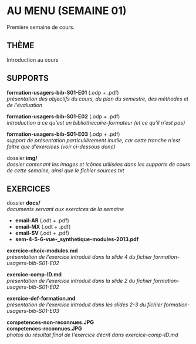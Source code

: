 # AU MENU (SEMAINE 01)

Première semaine de cours.

## THÈME
Introduction au cours

## SUPPORTS
**formation-usagers-bib-S01-E01** (.odp + .pdf)<br/>
*présentation des objectifs du cours, du plan du semestre, des méthodes et de l'évaluation*

**formation-usagers-bib-S01-E02** (.odp + .pdf)<br/>
*introduction à ce qu'est un bibliothécaire-formateur (et ce qu'il n'est pas)*

**formation-usagers-bib-S01-E03** (.odp + .pdf)<br/>
*support de présentation particulièrement inutile, car cette tranche n'est faitre que d'exercices (voir ci-dessous donc)*

dossier **img/**<br/>
*dossier contenant les images et icônes utilisées dans les supports de cours de cette semaine, ainsi que le fichier sources.txt*

## EXERCICES
dossier **docs/**<br/>
*documents servant aux exercices de la semaine*<br/>
* **email-AR** (.odt + .pdf)<br/>
* **email-MX** (.odt + .pdf)<br/>
* **email-SV** (.odt + .pdf)<br/>
* **sem-4-5-6-vue-_synthetique-modules-2013.pdf**

**exercice-choix-modules.md**<br/>
*présentation de l'exercice introduit dans la slide 4 du fichier formation-usagers-bib-S01-E02*

**exercice-comp-ID.md**<br/>
*présentation de l'exercice introduit dans la slide 2 du fichier formation-usagers-bib-S01-E02*

**exercice-def-formation.md**<br/>
*présentation de l'exercice introduit dans les slides 2-3 du fichier formation-usagers-bib-S01-E03*

**competences-non-reconnues.JPG**<br/>
**competences-reconnues.JPG**<br/>
*photos du résultat final de l'exercice décrit dans exercice-comp-ID.md*